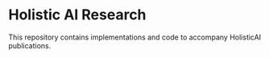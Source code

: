 # Holistic AI Research

This repository contains implementations and code to accompany HolisticAI publications.